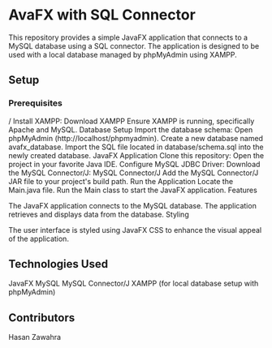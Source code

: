 # AvaFX with SQL Connector

This repository provides a simple JavaFX application that connects to a MySQL database using a SQL connector. The application is designed to be used with a local database managed by phpMyAdmin using XAMPP.

## Setup

### Prerequisites
/ Install XAMPP: Download XAMPP
Ensure XAMPP is running, specifically Apache and MySQL.
Database Setup
Import the database schema:
Open phpMyAdmin (http://localhost/phpmyadmin).
Create a new database named avafx_database.
Import the SQL file located in database/schema.sql into the newly created database.
JavaFX Application
Clone this repository:
Open the project in your favorite Java IDE.
Configure MySQL JDBC Driver:
Download the MySQL Connector/J: MySQL Connector/J
Add the MySQL Connector/J JAR file to your project's build path.
Run the Application
Locate the Main.java file.
Run the Main class to start the JavaFX application.
Features

The JavaFX application connects to the MySQL database.
The application retrieves and displays data from the database.
Styling

The user interface is styled using JavaFX CSS to enhance the visual appeal of the application.

## Technologies Used

JavaFX
MySQL
MySQL Connector/J
XAMPP (for local database setup with phpMyAdmin)
## Contributors

Hasan Zawahra
